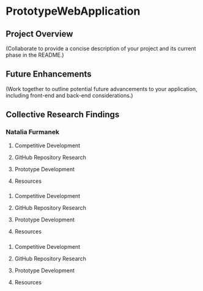 # PrototypeWebApplication


## Project Overview
(Collaborate to provide a concise description of
your project and its current phase in the README.)


## Future Enhancements
(Work together to outline potential future
advancements to your application, including front-end and back-end
considerations.)


## Collective Research Findings
### Natalia Furmanek 
1. Competitive Development

2. GitHub Repository Research

3. Prototype Development

4. Resources


### 
1. Competitive Development

2. GitHub Repository Research

3. Prototype Development

4. Resources


### 
1. Competitive Development

2. GitHub Repository Research

3. Prototype Development

4. Resources
